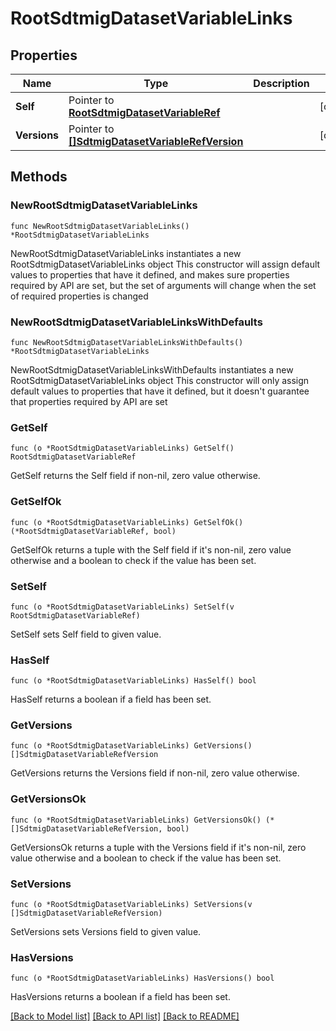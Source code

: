 # RootSdtmigDatasetVariableLinks

## Properties

Name | Type | Description | Notes
------------ | ------------- | ------------- | -------------
**Self** | Pointer to [**RootSdtmigDatasetVariableRef**](RootSdtmigDatasetVariableRef.md) |  | [optional] 
**Versions** | Pointer to [**[]SdtmigDatasetVariableRefVersion**](SdtmigDatasetVariableRefVersion.md) |  | [optional] 

## Methods

### NewRootSdtmigDatasetVariableLinks

`func NewRootSdtmigDatasetVariableLinks() *RootSdtmigDatasetVariableLinks`

NewRootSdtmigDatasetVariableLinks instantiates a new RootSdtmigDatasetVariableLinks object
This constructor will assign default values to properties that have it defined,
and makes sure properties required by API are set, but the set of arguments
will change when the set of required properties is changed

### NewRootSdtmigDatasetVariableLinksWithDefaults

`func NewRootSdtmigDatasetVariableLinksWithDefaults() *RootSdtmigDatasetVariableLinks`

NewRootSdtmigDatasetVariableLinksWithDefaults instantiates a new RootSdtmigDatasetVariableLinks object
This constructor will only assign default values to properties that have it defined,
but it doesn't guarantee that properties required by API are set

### GetSelf

`func (o *RootSdtmigDatasetVariableLinks) GetSelf() RootSdtmigDatasetVariableRef`

GetSelf returns the Self field if non-nil, zero value otherwise.

### GetSelfOk

`func (o *RootSdtmigDatasetVariableLinks) GetSelfOk() (*RootSdtmigDatasetVariableRef, bool)`

GetSelfOk returns a tuple with the Self field if it's non-nil, zero value otherwise
and a boolean to check if the value has been set.

### SetSelf

`func (o *RootSdtmigDatasetVariableLinks) SetSelf(v RootSdtmigDatasetVariableRef)`

SetSelf sets Self field to given value.

### HasSelf

`func (o *RootSdtmigDatasetVariableLinks) HasSelf() bool`

HasSelf returns a boolean if a field has been set.

### GetVersions

`func (o *RootSdtmigDatasetVariableLinks) GetVersions() []SdtmigDatasetVariableRefVersion`

GetVersions returns the Versions field if non-nil, zero value otherwise.

### GetVersionsOk

`func (o *RootSdtmigDatasetVariableLinks) GetVersionsOk() (*[]SdtmigDatasetVariableRefVersion, bool)`

GetVersionsOk returns a tuple with the Versions field if it's non-nil, zero value otherwise
and a boolean to check if the value has been set.

### SetVersions

`func (o *RootSdtmigDatasetVariableLinks) SetVersions(v []SdtmigDatasetVariableRefVersion)`

SetVersions sets Versions field to given value.

### HasVersions

`func (o *RootSdtmigDatasetVariableLinks) HasVersions() bool`

HasVersions returns a boolean if a field has been set.


[[Back to Model list]](../README.md#documentation-for-models) [[Back to API list]](../README.md#documentation-for-api-endpoints) [[Back to README]](../README.md)


